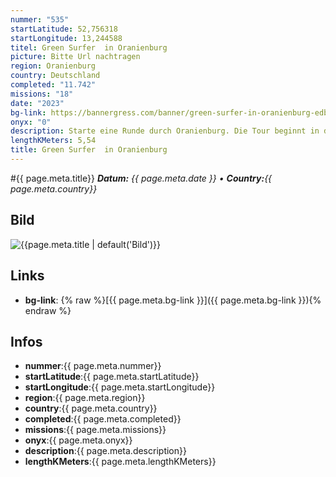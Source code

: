 ```yaml
---
nummer: "535"
startLatitude: 52,756318
startLongitude: 13,244588
titel: Green Surfer  in Oranienburg
picture: Bitte Url nachtragen
region: Oranienburg
country: Deutschland
completed: "11.742"
missions: "18"
date: "2023"
bg-link: https://bannergress.com/banner/green-surfer-in-oranienburg-edb1
onyx: "0"
description: Starte eine Runde durch Oranienburg. Die Tour beginnt in der Bernauer Straße
lengthKMeters: 5,54
title: Green Surfer  in Oranienburg
---
```


#{{ page.meta.title}}
_**Datum:** {{ page.meta.date }} • **Country:**{{ page.meta.country}}_

## Bild
![{{page.meta.title | default('Bild')}}]({{page.meta.picture}})

## Links
- **bg-link**: {% raw %}[{{ page.meta.bg-link }}]({{ page.meta.bg-link }}){% endraw %}

## Infos
- **nummer**:{{ page.meta.nummer}}
- **startLatitude**:{{ page.meta.startLatitude}}
- **startLongitude**:{{ page.meta.startLongitude}}
- **region**:{{ page.meta.region}}
- **country**:{{ page.meta.country}}
- **completed**:{{ page.meta.completed}}
- **missions**:{{ page.meta.missions}}
- **onyx**:{{ page.meta.onyx}}
- **description**:{{ page.meta.description}}
- **lengthKMeters**:{{ page.meta.lengthKMeters}}

